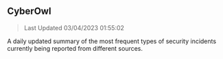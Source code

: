 ## CyberOwl 
> Last Updated 03/04/2023 01:55:02 


A daily updated summary of the most frequent types of security incidents currently being reported from different sources.

